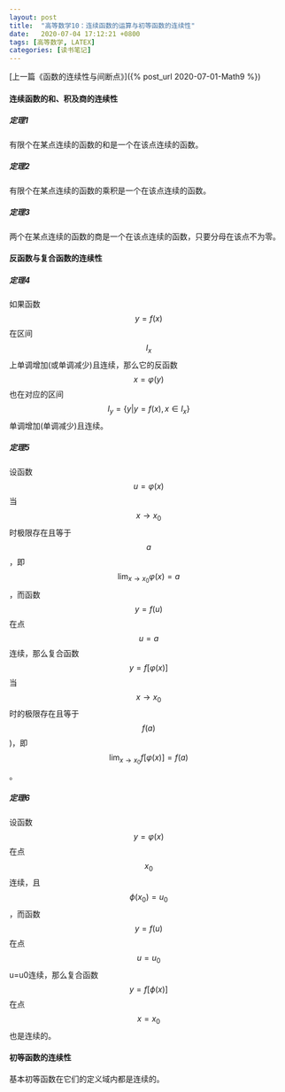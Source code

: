 ```yaml
---
layout: post
title:  "高等数学10：连续函数的运算与初等函数的连续性"
date:   2020-07-04 17:12:21 +0800
tags: [高等数学, LATEX]
categories: [读书笔记]
---
```


[上一篇《函数的连续性与间断点》]({% post_url 2020-07-01-Math9 %})


#### 连续函数的和、积及商的连续性

##### 定理1

有限个在某点连续的函数的和是一个在该点连续的函数。

##### 定理2

有限个在某点连续的函数的乘积是一个在该点连续的函数。

##### 定理3

两个在某点连续的函数的商是一个在该点连续的函数，只要分母在该点不为零。


#### 反函数与复合函数的连续性

##### 定理4

如果函数<span> $$ y = f(x) $$ </span>在区间<span> $$ I_x $$ </span> 上单调增加(或单调减少)且连续，那么它的反函数<span> $$ x = \varphi(y) $$ </span> 也在对应的区间<span> $$ I_y = \{ y | y = f(x), x \in I_x \} $$ </span> 单调增加(单调减少)且连续。

##### 定理5

设函数<span> $$ u = \varphi(x) $$ </span>当<span> $$ x \to x_0 $$ </span>时极限存在且等于<span> $$ a $$ </span>，即<span> $$ \lim_{x \to x_0} \varphi (x) = a $$ </span> ，而函数<span> $$ y = f(u) $$ </span>在点<span> $$ u = a $$ </span>连续，那么复合函数<span> $$ y = f[ \varphi(x) ] $$ </span>当<span> $$ x \to x_0 $$ </span>时的极限存在且等于<span> $$ f(a) $$ </span>)，即<span> $$ \lim_{x \to x_0}f[ \varphi(x) ] = f(a) $$ </span> 。


##### 定理6

设函数<span> $$ y = \varphi(x) $$ </span> 在点<span> $$ x_0 $$ </span>连续，且<span> $$ \phi(x_0) = u_0 $$ </span>，而函数<span> $$ y = f(u) $$ </span>在点<span> $$ u = u_0 $$ </span>u=u0连续，那么复合函数<span> $$ y = f[ \phi (x) ] $$ </span> 在点<span> $$ x = x_0 $$ </span>也是连续的。

#### 初等函数的连续性

基本初等函数在它们的定义域内都是连续的。

